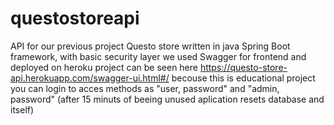 # questostoreapi

API for our previous project Questo store written in java Spring Boot framework, with basic security layer 
we used Swagger for frontend and deployed on heroku 
project can be seen here
https://questo-store-api.herokuapp.com/swagger-ui.html#/
becouse this is educational project you can login to acces methods as "user, password" and "admin, password"
(after 15 minuts of beeing unused aplication resets database and itself)
